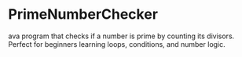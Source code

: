 # PrimeNumberChecker
ava program that checks if a number is prime by counting its divisors. Perfect for beginners learning loops, conditions, and number logic.
